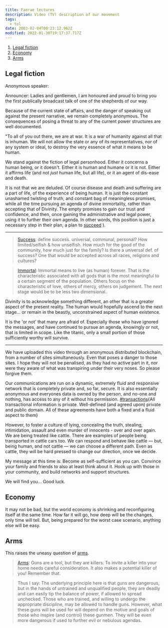 ```yaml
---
title: Faerae lectures
description: Video (TV) description of our movement
tags:
  - tol
date: 2003-02-04T00:23:12.962Z
modified: 2022-01-30T19:17:37.717Z
---
```


1. [Legal fiction](#legal-fiction)
2. [Economy](#economy)
3. [Arms](#arms)

## Legal fiction

Anonymous speaker:

Announcer: Ladies and gentlemen, I am honoured and proud to bring you the first publically broadcast talk of one of the shepherds of our way.

Because of the current state of affairs, and the danger of speaking out against the present narrative, we remain completely anonymous. The consequences of posing a threat to any of the current power structures are well documented.

"To all of you out there, we are at war. It is a war of humanity against all that is inhuman. We will not allow the state or any of its representatives, nor of any system or ideal, to destroy the very essence of what it means to be human.

We stand against the fiction of legal personhood. Either it concerns a human being, or it doesn't. Either it is human and humane or it is not. Either it affirms life (and not _just_ human life, but all life), or it an agent of dis-ease and death.

It is not that we are deluded. Of course disease and death and suffering are a part of life, of the experience of being human. It is just the constant unashamed twisting of truth, and constant bag of meaningless promises, while all the time pursuing an agenda of divine immortality, rather than accepting that of Divinity. The empty promises to gain our trust and confidence, and then, once gaining the administrative and legal power, using it to further their own agenda. In other words, this position is just a necessary step in their plan, a plan to [succeed](success.html) ).

---

> [Success](sucess.html): define success. universal, communal, personal? How limited/selfish & how unselfish. How much for the good of the community, how much just for the family? Is there a universal def. of success? One that would be accepted across all races, religions and cultures?

> [Immortal](immortal.html): Immortal means to live (as human) forever. That is the characteristic associated with all gods that is the most meaningful to a certain segment of the population. Others focus on the characteristic of love, others of mercy, others on judgement. The next stage would be to be less two dimensional.

Divinity is to acknowledge something different, an other that is a greater aspect of the present reality. The human would hopefully ascend to the next stage... or remain in the beastly, unconstrained aspect of human existence.

It is the 'or not' that many are afraid of. Especially those who have ignored the messages, and have continued to pursue an agenda, knowingly or not, that is limited in scope. Like the titanic, only a small portion of those sufficiently worthy will survive.

---

We have uploaded this video through an anonymous distributed blockchain, from a number of sites simultaneously. Even that poses a danger to those sites. I hope they will not be penalised, as they had no active part in it, nor were they aware of what was transpiring under their very noses. So please forgive them.

Our communications are run on a dynamic, extremely fluid and responsive network that is completely private and, so far, secure. It is also essentially anonymous and everyones data is owned by the person, and no-one and nothing, has access to any of it without his permission. [#transactions](transactions.html){All transactional information is private. Well-defined (and agreed upon) private and public domain. All of these agreements have both a fixed and a fluid aspect to them}

However, to foster a culture of lying, concealing the truth, stealing, intimidation, assault and even murder of innocents - over and over again. We are being treated like cattle. There are examples of people being transported in cattle cars too. We can respond and behave like cattle &mdash; but, being human, and not cattle &mdash; we can choose a different path. Even as cattle, they will be hard pressed to change our direction, once we decide.

My message at this time is: Become as self-sufficient as you can. Convince your family and friends to also at least think about it.
Hook up with those in your community, and build networks and support structures.

We will find you... Good luck.

## Economy

It may not be bad, but the world economy is shrinking and reconfiguring itself at the same time. How far it will go, how deep will be the changes, only time will tell. But, being prepared for the worst case scenario, anything else will be easy.

## Arms

This raises the uneasy question of [arms](arms.html).

> [Arms](arms.html): Guns are a tool, but they are killers. To invite a killer into your home needs careful consideration. It also makes a potential killer of you! Remember that.

> Thus I say: The underlying principle here is that guns are dangerous, but in the hands of untrained and unqualified people, they are deadly and can easily tip the balance of power, if allowed to spread unchecked.
> Those who are trained, and willing to undergo the appropriate discipline, may be allowed to handle guns. However, what these guns will be used for will depend on the motive and goals of those who inspire (and control) these gunmen. They will be even more dangerous if used to further evil or nebulous agendas.
